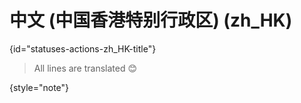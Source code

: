 # 中文 (中国香港特别行政区) (zh_HK)
{id="statuses-actions-zh_HK-title"}



> All lines are translated 😊
>
{style="note"}

